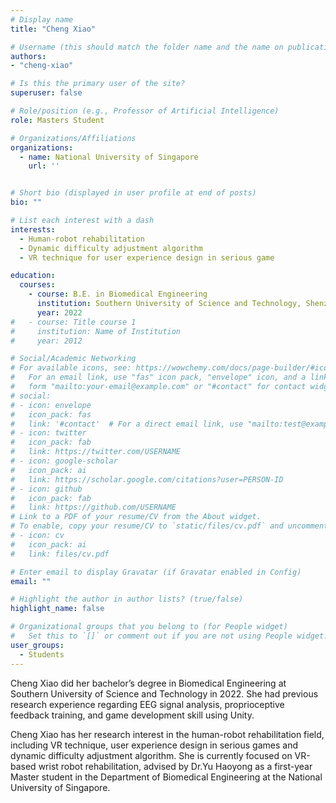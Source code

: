 ```yaml
---
# Display name
title: "Cheng Xiao"

# Username (this should match the folder name and the name on publications)
authors:
- "cheng-xiao"

# Is this the primary user of the site?
superuser: false

# Role/position (e.g., Professor of Artificial Intelligence)
role: Masters Student

# Organizations/Affiliations
organizations:
  - name: National University of Singapore
    url: ''


# Short bio (displayed in user profile at end of posts)
bio: ""

# List each interest with a dash
interests:
  - Human-robot rehabilitation
  - Dynamic difficulty adjustment algorithm
  - VR technique for user experience design in serious game

education:
  courses:
    - course: B.E. in Biomedical Engineering
      institution: Southern University of Science and Technology, Shenzhen, China
      year: 2022
#   - course: Title course 1
#     institution: Name of Institution
#     year: 2012

# Social/Academic Networking
# For available icons, see: https://wowchemy.com/docs/page-builder/#icons
#   For an email link, use "fas" icon pack, "envelope" icon, and a link in the
#   form "mailto:your-email@example.com" or "#contact" for contact widget.
# social:
# - icon: envelope
#   icon_pack: fas
#   link: '#contact'  # For a direct email link, use "mailto:test@example.org".
# - icon: twitter
#   icon_pack: fab
#   link: https://twitter.com/USERNAME
# - icon: google-scholar
#   icon_pack: ai
#   link: https://scholar.google.com/citations?user=PERSON-ID
# - icon: github
#   icon_pack: fab
#   link: https://github.com/USERNAME
# Link to a PDF of your resume/CV from the About widget.
# To enable, copy your resume/CV to `static/files/cv.pdf` and uncomment the lines below.
# - icon: cv
#   icon_pack: ai
#   link: files/cv.pdf

# Enter email to display Gravatar (if Gravatar enabled in Config)
email: ""

# Highlight the author in author lists? (true/false)
highlight_name: false

# Organizational groups that you belong to (for People widget)
#   Set this to `[]` or comment out if you are not using People widget.
user_groups:
  - Students
---
```


Cheng Xiao did her bachelor’s degree in Biomedical Engineering at Southern University of Science and Technology in 2022. She had previous research experience regarding EEG signal analysis, proprioceptive feedback training, and game development skill using Unity.

Cheng Xiao has her research interest in the human-robot rehabilitation field, including VR technique, user experience design in serious games and dynamic difficulty adjustment algorithm. She is currently focused on VR-based wrist robot rehabilitation, advised by Dr.Yu Haoyong as a first-year Master student in the Department of Biomedical Engineering at the National University of Singapore.
